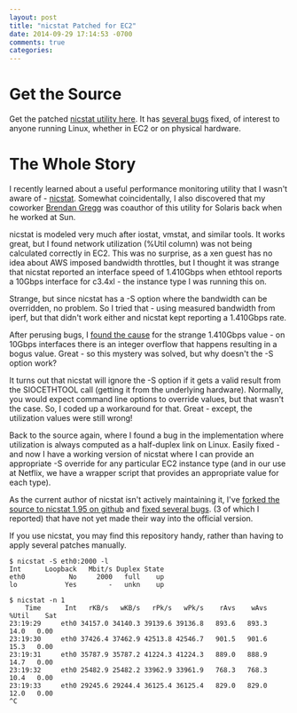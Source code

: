 ```yaml
---
layout: post
title: "nicstat Patched for EC2"
date: 2014-09-29 17:14:53 -0700
comments: true
categories:
---
```


Get the Source
==============
Get the patched [nicstat utility here](https://github.com/scotte/nicstat).
It has [several bugs](https://github.com/scotte/nicstat/blob/master/BUGS.md)
fixed, of interest to anyone running Linux, whether in EC2 or on physical hardware.

The Whole Story
===============

I recently learned about a useful performance monitoring utility that I wasn't
aware of - [nicstat](https://sourceforge.net/projects/nicstat/). Somewhat
coincidentally, I also discovered that my coworker
[Brendan Gregg](http://brendangregg.com) was coauthor of this utility for
Solaris back when he worked at Sun.

nicstat is modeled very much after iostat, vmstat, and similar tools. It works
great, but I found network utilization (%Util column) was not being calculated
correctly in EC2. This was no surprise, as a xen guest has no idea about
AWS imposed bandwidth throttles, but I thought it was strange that nicstat
reported an interface speed of 1.410Gbps when ethtool reports a 10Gbps interface
for c3.4xl - the instance type I was running this on.

Strange, but since nicstat has a -S option where the bandwidth can be overridden,
no problem. So I tried that - using measured bandwidth from iperf, but that didn't
work either and nicstat kept reporting a 1.410Gbps rate.

After perusing bugs, I [found the cause](http://sourceforge.net/p/nicstat/bugs/1/)
for the strange 1.410Gbps value - on 10Gbps interfaces there is an integer overflow
that happens resulting in a bogus value. Great - so this mystery was solved, but
why doesn't the -S option work?

It turns out that nicstat will ignore the -S option if it gets a valid result from
the SIOCETHTOOL call (getting it from the underlying hardware). Normally, you would
expect command line options to override values, but that wasn't the case. So, I
coded up a workaround for that. Great - except, the utilization values were still
wrong!

Back to the source again, where I found a bug in the implementation where utilization
is always computed as a half-duplex link on Linux. Easily fixed - and now I have a
working version of nicstat where I can provide an appropriate -S override for any
particular EC2 instance type (and in our use at Netflix, we have a wrapper script
that provides an appropriate value for each type).

As the current author of nicstat isn't actively maintaining it, I've
[forked the source to nicstat 1.95 on github](https://github.com/scotte/nicstat)
and [fixed several bugs](https://github.com/scotte/nicstat/blob/master/BUGS.md).
(3 of which I reported) that have not yet made their way into the official
version.

If you use nicstat, you may find this repository handy, rather than having to
apply several patches manually.

```
$ nicstat -S eth0:2000 -l
Int      Loopback   Mbit/s Duplex State
eth0           No     2000   full    up
lo            Yes        -   unkn    up

$ nicstat -n 1
    Time      Int   rKB/s   wKB/s   rPk/s   wPk/s    rAvs    wAvs %Util    Sat
23:19:29     eth0 34157.0 34140.3 39139.6 39136.8   893.6   893.3  14.0   0.00
23:19:30     eth0 37426.4 37462.9 42513.8 42546.7   901.5   901.6  15.3   0.00
23:19:31     eth0 35787.9 35787.2 41224.3 41224.3   889.0   888.9  14.7   0.00
23:19:32     eth0 25482.9 25482.2 33962.9 33961.9   768.3   768.3  10.4   0.00
23:19:33     eth0 29245.6 29244.4 36125.4 36125.4   829.0   829.0  12.0   0.00
^C
```
